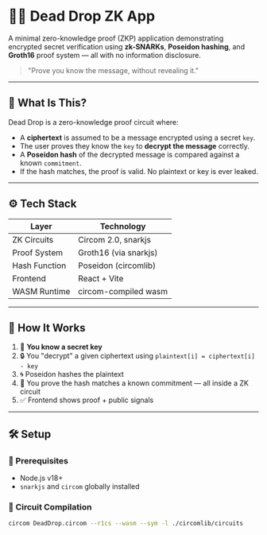 # 🕵️‍♂️ Dead Drop ZK App

A minimal zero-knowledge proof (ZKP) application demonstrating encrypted secret verification using **zk-SNARKs**, **Poseidon hashing**, and **Groth16** proof system — all with no information disclosure.

> "Prove you know the message, without revealing it."

---

## 🔐 What Is This?

Dead Drop is a zero-knowledge proof circuit where:
- A **ciphertext** is assumed to be a message encrypted using a secret `key`.
- The user proves they know the `key` to **decrypt the message** correctly.
- A **Poseidon hash** of the decrypted message is compared against a known `commitment`.
- If the hash matches, the proof is valid. No plaintext or key is ever leaked.

---

## ⚙️ Tech Stack

| Layer         | Technology                 |
|--------------|----------------------------|
| ZK Circuits   | Circom 2.0, snarkjs        |
| Proof System  | Groth16 (via snarkjs)      |
| Hash Function | Poseidon (circomlib)       |
| Frontend      | React + Vite               |
| WASM Runtime  | circom-compiled wasm       |

---

## 🚀 How It Works

1. 🧠 **You know a secret key**
2. 🔒 You "decrypt" a given ciphertext using `plaintext[i] = ciphertext[i] - key`
3. 🌀 Poseidon hashes the plaintext
4. 📌 You prove the hash matches a known commitment — all inside a ZK circuit
5. ✅ Frontend shows proof + public signals

---

## 🛠️ Setup

### 🧩 Prerequisites

- Node.js v18+
- `snarkjs` and `circom` globally installed

### 🧪 Circuit Compilation

```bash
circom DeadDrop.circom --r1cs --wasm --sym -l ./circomlib/circuits
